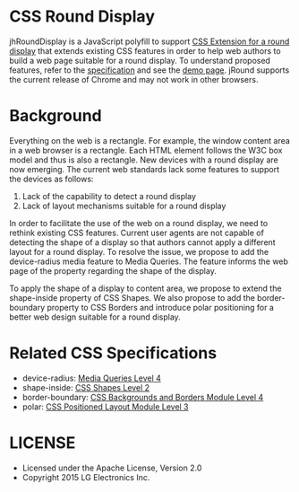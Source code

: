 ﻿# CSS Round Display
jhRoundDisplay is a JavaScript polyfill to support [CSS Extension for a round display](http://dev.w3.org/csswg/css-round-display) that extends existing CSS features in order to help web authors to build a web page suitable for a round display. To understand proposed features, refer to the [specification](http://dev.w3.org/csswg/css-round-display/) and see the [demo page](http://jihyerish.github.io/jhRoundDisplay/demo/index.html). jRound supports the current release of Chrome and may not work in other browsers. 


Background
======
Everything on the web is a rectangle. For example, the window content area in a web browser is a rectangle. Each HTML element follows the W3C box model and thus is also a rectangle. New devices with a round display are now emerging. The current web standards lack some features to support the devices as follows:

 1. Lack of the capability to detect a round display
 2. Lack of layout mechanisms suitable for a round display
 
In order to facilitate the use of the web on a round display, we need to rethink existing CSS features.
Current user agents are not capable of detecting the shape of a display so that authors cannot apply a different layout for a round display. To resolve the issue, we propose to add the device-radius media feature to Media Queries. The feature informs the web page of the property regarding the shape of the display.

To apply the shape of a display to content area, we propose to extend the shape-inside property of CSS Shapes. We also propose to add the border-boundary property to CSS Borders and introduce polar positioning for a better web design suitable for a round display.


Related CSS Specifications
======
- device-radius: [Media Queries Level 4](http://dev.w3.org/csswg/mediaqueries-4/)
- shape-inside: [CSS Shapes Level 2](http://dev.w3.org/csswg/css-shapes-2/)
- border-boundary: [CSS Backgrounds and Borders Module Level 4](http://dev.w3.org/csswg/css-backgrounds-4/)
- polar: [CSS Positioned Layout Module Level 3](http://dev.w3.org/csswg/css-position/)


LICENSE
======
- Licensed under the Apache License, Version 2.0
- Copyright 2015 LG Electronics Inc.

